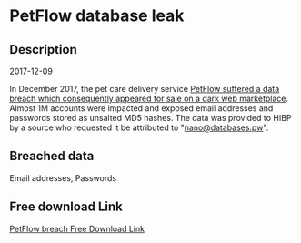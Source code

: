 # PetFlow database leak

## Description

2017-12-09

In December 2017, the pet care delivery service <a href="https://techcrunch.com/2019/02/14/hacker-strikes-again/" target="_blank" rel="noopener">PetFlow suffered a data breach which consequently appeared for sale on a dark web marketplace</a>. Almost 1M accounts were impacted and exposed email addresses and passwords stored as unsalted MD5 hashes. The data was provided to HIBP by a source who requested it be attributed to &quot;nano@databases.pw&quot;.

## Breached data

Email addresses, Passwords

## Free download Link

[PetFlow breach Free Download Link](https://link-to.net/1229997/877.7524775481749/dynamic/?r=aHR0cHM6Ly93d3cubWVkaWFmaXJlLmNvbS92aWV3L1Y5UlhkMW9WWkd2MzZtOC9wZXRmbG93LmNvbS9maWxl)